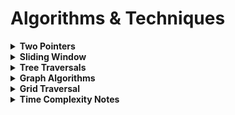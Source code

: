 # Algorithms & Techniques

<details>
<summary><strong>Two Pointers</strong></summary>

```python
# Two Sum in sorted array
def two_sum_sorted(arr, target):
    left, right = 0, len(arr) - 1
    while left < right:
        current_sum = arr[left] + arr[right]
        if current_sum == target:
            return [left, right]
        elif current_sum < target:
            left += 1
        else:
            right -= 1
    return []

# Remove duplicates from sorted array
def remove_duplicates(nums):
    if not nums:
        return 0
    write_idx = 1
    for read_idx in range(1, len(nums)):
        if nums[read_idx] != nums[read_idx - 1]:
            nums[write_idx] = nums[read_idx]
            write_idx += 1
    return write_idx

# Palindrome check
def is_palindrome(s):
    left, right = 0, len(s) - 1
    while left < right:
        if s[left] != s[right]:
            return False
        left += 1
        right -= 1
    return True
```

</details>

<details>
<summary><strong>Sliding Window</strong></summary>

```python
# Maximum sum subarray of size k (fixed window)
def max_sum_subarray(arr, k):
    if len(arr) < k:
        return -1
    
    # Calculate sum of first window
    window_sum = sum(arr[:k])
    max_sum = window_sum
    
    # Slide the window
    for i in range(k, len(arr)):
        window_sum += arr[i] - arr[i - k]
        max_sum = max(max_sum, window_sum)
    
    return max_sum

# Longest substring without repeating characters (variable window)
def longest_unique_substring(s):
    char_set = set()
    left = 0
    max_length = 0
    
    for right in range(len(s)):
        while s[right] in char_set:
            char_set.remove(s[left])
            left += 1
        char_set.add(s[right])
        max_length = max(max_length, right - left + 1)
    
    return max_length
```

</details>

<details>
<summary><strong>Tree Traversals</strong></summary>

```python
class TreeNode:
    def __init__(self, val=0, left=None, right=None):
        self.val = val
        self.left = left
        self.right = right

# Iterative inorder (most efficient)
def inorder_iterative(root):
    result = []
    stack = []
    current = root
    
    while stack or current:
        while current:
            stack.append(current)
            current = current.left
        
        current = stack.pop()
        result.append(current.val)
        current = current.right
    
    return result

# Level order traversal (BFS)
from collections import deque
def level_order(root):
    if not root:
        return []
    
    result = []
    queue = deque([root])
    
    while queue:
        level_size = len(queue)
        level = []
        
        for _ in range(level_size):
            node = queue.popleft()
            level.append(node.val)
            
            if node.left:
                queue.append(node.left)
            if node.right:
                queue.append(node.right)
        
        result.append(level)
    
    return result
```

</details>

<details>
<summary><strong>Graph Algorithms</strong></summary>

```python
from collections import deque, defaultdict

# BFS for shortest path (unweighted)
def bfs_shortest_path(graph, start, end):
    if start == end:
        return [start]
    
    queue = deque([(start, [start])])
    visited = {start}
    
    while queue:
        node, path = queue.popleft()
        
        for neighbor in graph[node]:
            if neighbor == end:
                return path + [neighbor]
            
            if neighbor not in visited:
                visited.add(neighbor)
                queue.append((neighbor, path + [neighbor]))
    
    return []

# DFS for path finding
def dfs_find_path(graph, start, end, visited=None):
    if visited is None:
        visited = set()
    
    visited.add(start)
    
    if start == end:
        return [start]
    
    for neighbor in graph[start]:
        if neighbor not in visited:
            path = dfs_find_path(graph, neighbor, end, visited)
            if path:
                return [start] + path
    
    return []

# Check if graph has cycle (undirected)
def has_cycle_undirected(graph):
    visited = set()
    
    def dfs(node, parent):
        visited.add(node)
        for neighbor in graph[node]:
            if neighbor == parent:
                continue
            if neighbor in visited or dfs(neighbor, node):
                return True
        return False
    
    for node in graph:
        if node not in visited:
            if dfs(node, None):
                return True
    return False

# Build adjacency list from edges
def build_graph(edges):
    graph = defaultdict(list)
    for u, v in edges:
        graph[u].append(v)
        graph[v].append(u)  # For undirected graph
    return graph
```

</details>

<details>
<summary><strong>Grid Traversal</strong></summary>

```python
from collections import deque

# DFS on grid (find connected components)
def dfs_grid(grid, row, col, visited):
    if (row < 0 or row >= len(grid) or 
        col < 0 or col >= len(grid[0]) or 
        visited[row][col] or grid[row][col] == 0):
        return 0
    
    visited[row][col] = True
    size = 1
    
    # Explore 4 directions
    directions = [(-1, 0), (1, 0), (0, -1), (0, 1)]
    for dr, dc in directions:
        size += dfs_grid(grid, row + dr, col + dc, visited)
    
    return size

# BFS on grid (shortest path)
def bfs_grid_shortest_path(grid, start, end):
    if not grid or grid[start[0]][start[1]] == 0:
        return -1
    
    rows, cols = len(grid), len(grid[0])
    queue = deque([(start[0], start[1], 0)])  # (row, col, distance)
    visited = set([start])
    
    directions = [(-1, 0), (1, 0), (0, -1), (0, 1)]
    
    while queue:
        row, col, dist = queue.popleft()
        
        if (row, col) == end:
            return dist
        
        for dr, dc in directions:
            nr, nc = row + dr, col + dc
            
            if (0 <= nr < rows and 0 <= nc < cols and 
                (nr, nc) not in visited and grid[nr][nc] == 1):
                visited.add((nr, nc))
                queue.append((nr, nc, dist + 1))
    
    return -1

# Count islands (connected components)
def count_islands(grid):
    if not grid:
        return 0
    
    rows, cols = len(grid), len(grid[0])
    visited = [[False] * cols for _ in range(rows)]
    count = 0
    
    for i in range(rows):
        for j in range(cols):
            if grid[i][j] == 1 and not visited[i][j]:
                dfs_grid(grid, i, j, visited)
                count += 1
    
    return count

# Flood fill
def flood_fill(image, sr, sc, new_color):
    original_color = image[sr][sc]
    if original_color == new_color:
        return image
    
    def dfs(row, col):
        if (row < 0 or row >= len(image) or 
            col < 0 or col >= len(image[0]) or 
            image[row][col] != original_color):
            return
        
        image[row][col] = new_color
        
        # Fill 4 directions
        dfs(row - 1, col)
        dfs(row + 1, col)
        dfs(row, col - 1)
        dfs(row, col + 1)
    
    dfs(sr, sc)
    return image
```

</details>

<details>
<summary><strong>Time Complexity Notes</strong></summary>

- **Two Pointers**:
  - Traversal: O(n)
  - Sliding Window: O(n)

- **Sliding Window**:
  - Fixed window: O(n)
  - Variable window: O(n)

- **Tree Traversals**:
  - DFS/BFS: O(n) where n is the number of nodes
  - Inorder/Preorder/Postorder: O(n)

- **Graph Traversals**:
  - DFS/BFS: O(V + E) where V is vertices and E is edges
  - Dijkstra's Algorithm: O((V + E) log V) with binary heap

- **Dynamic Programming**:
  - 1D DP: O(n)
  - 2D DP: O(rows × cols)

- **Backtracking**:
  - Time complexity varies, often exponential O(2^n) or O(n!)

- **Advanced Patterns**:
  - Union Find: O(log n) with path compression
  - Monotonic Stack/Queue: O(n)
  - Fast/Slow Pointers: O(n)

</details> 